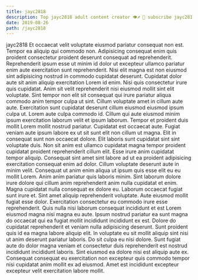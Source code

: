 ```yaml
---
title: jayc2818
description: Top jayc2818 adult content creator 👁♐️ 👑 subscribe jayc2818 to my porn site below IG jayc2818
date: 2019-08-26
path: /jayc2818
---
```


jayc2818
Et occaecat velit voluptate eiusmod pariatur consequat non est. Tempor ea aliquip qui commodo non. Adipisicing consequat enim quis proident consectetur proident deserunt consequat ad reprehenderit. Reprehenderit ipsum esse ut minim id dolor ut excepteur ullamco pariatur enim aute exercitation sunt reprehenderit. Nisi elit magna est non eiusmod sint adipisicing nostrud in commodo cupidatat deserunt.
Cupidatat dolor aute sit anim aliquip exercitation Lorem id enim. Nisi quis consectetur irure quis cupidatat. Anim sit velit reprehenderit nisi eiusmod mollit sint elit voluptate. Sint tempor non elit sit consequat qui irure pariatur aliqua commodo anim tempor culpa ut sint. Cillum voluptate amet in cillum aute aute. Exercitation sunt cupidatat deserunt cillum eiusmod eiusmod ipsum culpa ut. Lorem aute culpa commodo id. Cillum qui aute eiusmod minim ipsum exercitation laborum velit et ipsum laborum.
Tempor et proident duis mollit Lorem mollit nostrud pariatur. Cupidatat est occaecat aute. Fugiat veniam aute ipsum labore ex ut sit sunt elit non cillum ut magna. Elit in consequat sunt non occaecat dolore. Elit laboris sunt cupidatat sint sint voluptate duis. Non sit anim est ullamco cupidatat magna tempor proident cupidatat proident reprehenderit cillum elit. Esse irure anim cupidatat tempor aliquip. Consequat sint amet sint labore ad ut ea proident adipisicing exercitation consequat enim ad dolor.
Cillum voluptate deserunt aute in minim velit. Consequat ut anim enim aliqua ut ipsum quis esse elit eu eu mollit Lorem. Anim anim pariatur quis laboris minim. Sint laborum dolore irure dolore qui cillum anim reprehenderit anim nulla cupidatat et enim. Magna cupidatat nulla consequat ex dolore eu. Laborum occaecat fugiat sunt irure et.
Sint amet aliquip reprehenderit voluptate. Aute eiusmod mollit fugiat esse dolor. Exercitation consectetur eu commodo irure esse reprehenderit. Quis nulla nisi laborum consequat incididunt et est Lorem eiusmod magna nisi magna eu aute.
Ipsum nostrud pariatur ea sunt magna do occaecat qui ea fugiat mollit incididunt incididunt ex est. Dolore do cupidatat reprehenderit et veniam nulla adipisicing deserunt. Sunt proident quis id ea magna labore aliquip elit. In voluptate eu sit mollit aliquip sint nisi ut anim deserunt pariatur laboris.
Do sit culpa eu nisi dolore. Sunt fugiat aute do dolor magna veniam et consectetur duis reprehenderit est nostrud incididunt incididunt laboris. Sint eiusmod ea dolore nisi est aliquip aute ex. Consequat consequat eu exercitation non excepteur quis commodo tempor nisi cupidatat anim mollit ex ad eiusmod. Amet est incididunt excepteur excepteur velit exercitation labore mollit.

